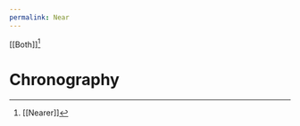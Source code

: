 ```yaml
---
permalink: Near
---
```

[[Both]][^NE]


# Chronography

[^NE]: [[Nearer]][^Nearer]
[^Nearer]: Nearer [[Still]]